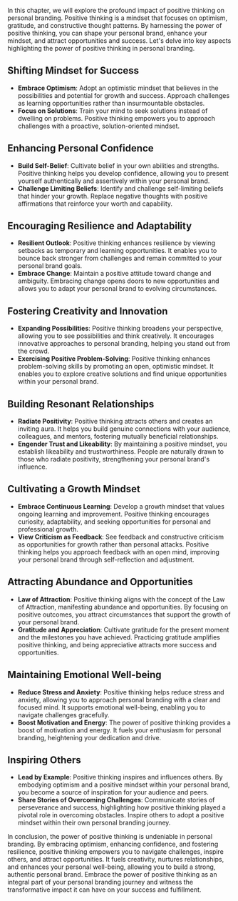 
In this chapter, we will explore the profound impact of positive thinking on personal branding. Positive thinking is a mindset that focuses on optimism, gratitude, and constructive thought patterns. By harnessing the power of positive thinking, you can shape your personal brand, enhance your mindset, and attract opportunities and success. Let's delve into key aspects highlighting the power of positive thinking in personal branding.

Shifting Mindset for Success
----------------------------

* **Embrace Optimism**: Adopt an optimistic mindset that believes in the possibilities and potential for growth and success. Approach challenges as learning opportunities rather than insurmountable obstacles.
* **Focus on Solutions**: Train your mind to seek solutions instead of dwelling on problems. Positive thinking empowers you to approach challenges with a proactive, solution-oriented mindset.

Enhancing Personal Confidence
-----------------------------

* **Build Self-Belief**: Cultivate belief in your own abilities and strengths. Positive thinking helps you develop confidence, allowing you to present yourself authentically and assertively within your personal brand.
* **Challenge Limiting Beliefs**: Identify and challenge self-limiting beliefs that hinder your growth. Replace negative thoughts with positive affirmations that reinforce your worth and capability.

Encouraging Resilience and Adaptability
---------------------------------------

* **Resilient Outlook**: Positive thinking enhances resilience by viewing setbacks as temporary and learning opportunities. It enables you to bounce back stronger from challenges and remain committed to your personal brand goals.
* **Embrace Change**: Maintain a positive attitude toward change and ambiguity. Embracing change opens doors to new opportunities and allows you to adapt your personal brand to evolving circumstances.

Fostering Creativity and Innovation
-----------------------------------

* **Expanding Possibilities**: Positive thinking broadens your perspective, allowing you to see possibilities and think creatively. It encourages innovative approaches to personal branding, helping you stand out from the crowd.
* **Exercising Positive Problem-Solving**: Positive thinking enhances problem-solving skills by promoting an open, optimistic mindset. It enables you to explore creative solutions and find unique opportunities within your personal brand.

Building Resonant Relationships
-------------------------------

* **Radiate Positivity**: Positive thinking attracts others and creates an inviting aura. It helps you build genuine connections with your audience, colleagues, and mentors, fostering mutually beneficial relationships.
* **Engender Trust and Likeability**: By maintaining a positive mindset, you establish likeability and trustworthiness. People are naturally drawn to those who radiate positivity, strengthening your personal brand's influence.

Cultivating a Growth Mindset
----------------------------

* **Embrace Continuous Learning**: Develop a growth mindset that values ongoing learning and improvement. Positive thinking encourages curiosity, adaptability, and seeking opportunities for personal and professional growth.
* **View Criticism as Feedback**: See feedback and constructive criticism as opportunities for growth rather than personal attacks. Positive thinking helps you approach feedback with an open mind, improving your personal brand through self-reflection and adjustment.

Attracting Abundance and Opportunities
--------------------------------------

* **Law of Attraction**: Positive thinking aligns with the concept of the Law of Attraction, manifesting abundance and opportunities. By focusing on positive outcomes, you attract circumstances that support the growth of your personal brand.
* **Gratitude and Appreciation**: Cultivate gratitude for the present moment and the milestones you have achieved. Practicing gratitude amplifies positive thinking, and being appreciative attracts more success and opportunities.

Maintaining Emotional Well-being
--------------------------------

* **Reduce Stress and Anxiety**: Positive thinking helps reduce stress and anxiety, allowing you to approach personal branding with a clear and focused mind. It supports emotional well-being, enabling you to navigate challenges gracefully.
* **Boost Motivation and Energy**: The power of positive thinking provides a boost of motivation and energy. It fuels your enthusiasm for personal branding, heightening your dedication and drive.

Inspiring Others
----------------

* **Lead by Example**: Positive thinking inspires and influences others. By embodying optimism and a positive mindset within your personal brand, you become a source of inspiration for your audience and peers.
* **Share Stories of Overcoming Challenges**: Communicate stories of perseverance and success, highlighting how positive thinking played a pivotal role in overcoming obstacles. Inspire others to adopt a positive mindset within their own personal branding journey.

In conclusion, the power of positive thinking is undeniable in personal branding. By embracing optimism, enhancing confidence, and fostering resilience, positive thinking empowers you to navigate challenges, inspire others, and attract opportunities. It fuels creativity, nurtures relationships, and enhances your personal well-being, allowing you to build a strong, authentic personal brand. Embrace the power of positive thinking as an integral part of your personal branding journey and witness the transformative impact it can have on your success and fulfillment.
